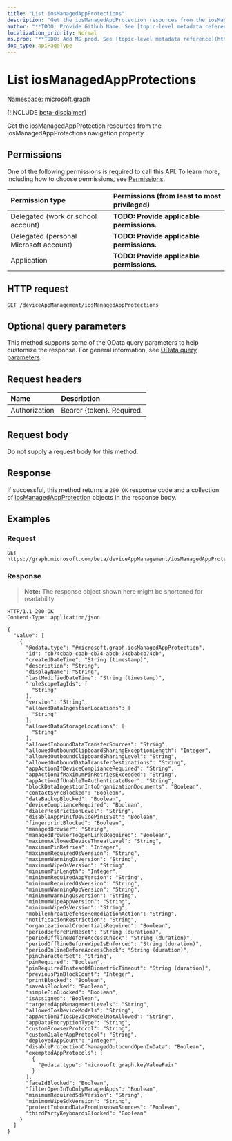 ```yaml
---
title: "List iosManagedAppProtections"
description: "Get the iosManagedAppProtection resources from the iosManagedAppProtections navigation property."
author: "**TODO: Provide Github Name. See [topic-level metadata reference](https://msgo.azurewebsites.net/add/document/guidelines/metadata.html#topic-level-metadata)**"
localization_priority: Normal
ms.prod: "**TODO: Add MS prod. See [topic-level metadata reference](https://msgo.azurewebsites.net/add/document/guidelines/metadata.html#topic-level-metadata)**"
doc_type: apiPageType
---
```


# List iosManagedAppProtections
Namespace: microsoft.graph

[!INCLUDE [beta-disclaimer](../../includes/beta-disclaimer.md)]

Get the iosManagedAppProtection resources from the iosManagedAppProtections navigation property.

## Permissions
One of the following permissions is required to call this API. To learn more, including how to choose permissions, see [Permissions](/graph/permissions-reference).

|Permission type|Permissions (from least to most privileged)|
|:---|:---|
|Delegated (work or school account)|**TODO: Provide applicable permissions.**|
|Delegated (personal Microsoft account)|**TODO: Provide applicable permissions.**|
|Application|**TODO: Provide applicable permissions.**|

## HTTP request

<!-- {
  "blockType": "ignored"
}
-->
``` http
GET /deviceAppManagement/iosManagedAppProtections
```

## Optional query parameters
This method supports some of the OData query parameters to help customize the response. For general information, see [OData query parameters](/graph/query-parameters).

## Request headers
|Name|Description|
|:---|:---|
|Authorization|Bearer {token}. Required.|

## Request body
Do not supply a request body for this method.

## Response

If successful, this method returns a `200 OK` response code and a collection of [iosManagedAppProtection](../resources/iosmanagedappprotection.md) objects in the response body.

## Examples

### Request
<!-- {
  "blockType": "request",
  "name": "list_iosmanagedappprotection"
}
-->
``` http
GET https://graph.microsoft.com/beta/deviceAppManagement/iosManagedAppProtections
```


### Response
>**Note:** The response object shown here might be shortened for readability.
<!-- {
  "blockType": "response",
  "truncated": true,
  "@odata.type": "Collection(microsoft.graph.iosManagedAppProtection)"
}
-->
``` http
HTTP/1.1 200 OK
Content-Type: application/json

{
  "value": [
    {
      "@odata.type": "#microsoft.graph.iosManagedAppProtection",
      "id": "cb74cbab-cbab-cb74-abcb-74cbabcb74cb",
      "createdDateTime": "String (timestamp)",
      "description": "String",
      "displayName": "String",
      "lastModifiedDateTime": "String (timestamp)",
      "roleScopeTagIds": [
        "String"
      ],
      "version": "String",
      "allowedDataIngestionLocations": [
        "String"
      ],
      "allowedDataStorageLocations": [
        "String"
      ],
      "allowedInboundDataTransferSources": "String",
      "allowedOutboundClipboardSharingExceptionLength": "Integer",
      "allowedOutboundClipboardSharingLevel": "String",
      "allowedOutboundDataTransferDestinations": "String",
      "appActionIfDeviceComplianceRequired": "String",
      "appActionIfMaximumPinRetriesExceeded": "String",
      "appActionIfUnableToAuthenticateUser": "String",
      "blockDataIngestionIntoOrganizationDocuments": "Boolean",
      "contactSyncBlocked": "Boolean",
      "dataBackupBlocked": "Boolean",
      "deviceComplianceRequired": "Boolean",
      "dialerRestrictionLevel": "String",
      "disableAppPinIfDevicePinIsSet": "Boolean",
      "fingerprintBlocked": "Boolean",
      "managedBrowser": "String",
      "managedBrowserToOpenLinksRequired": "Boolean",
      "maximumAllowedDeviceThreatLevel": "String",
      "maximumPinRetries": "Integer",
      "maximumRequiredOsVersion": "String",
      "maximumWarningOsVersion": "String",
      "maximumWipeOsVersion": "String",
      "minimumPinLength": "Integer",
      "minimumRequiredAppVersion": "String",
      "minimumRequiredOsVersion": "String",
      "minimumWarningAppVersion": "String",
      "minimumWarningOsVersion": "String",
      "minimumWipeAppVersion": "String",
      "minimumWipeOsVersion": "String",
      "mobileThreatDefenseRemediationAction": "String",
      "notificationRestriction": "String",
      "organizationalCredentialsRequired": "Boolean",
      "periodBeforePinReset": "String (duration)",
      "periodOfflineBeforeAccessCheck": "String (duration)",
      "periodOfflineBeforeWipeIsEnforced": "String (duration)",
      "periodOnlineBeforeAccessCheck": "String (duration)",
      "pinCharacterSet": "String",
      "pinRequired": "Boolean",
      "pinRequiredInsteadOfBiometricTimeout": "String (duration)",
      "previousPinBlockCount": "Integer",
      "printBlocked": "Boolean",
      "saveAsBlocked": "Boolean",
      "simplePinBlocked": "Boolean",
      "isAssigned": "Boolean",
      "targetedAppManagementLevels": "String",
      "allowedIosDeviceModels": "String",
      "appActionIfIosDeviceModelNotAllowed": "String",
      "appDataEncryptionType": "String",
      "customBrowserProtocol": "String",
      "customDialerAppProtocol": "String",
      "deployedAppCount": "Integer",
      "disableProtectionOfManagedOutboundOpenInData": "Boolean",
      "exemptedAppProtocols": [
        {
          "@odata.type": "microsoft.graph.keyValuePair"
        }
      ],
      "faceIdBlocked": "Boolean",
      "filterOpenInToOnlyManagedApps": "Boolean",
      "minimumRequiredSdkVersion": "String",
      "minimumWipeSdkVersion": "String",
      "protectInboundDataFromUnknownSources": "Boolean",
      "thirdPartyKeyboardsBlocked": "Boolean"
    }
  ]
}
```

